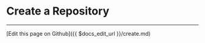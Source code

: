 # Create a Repository


-----------------------------
[Edit this page on Github]({{ $docs_edit_url }}/create.md)
